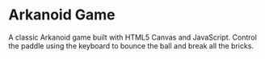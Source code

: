 # Arkanoid Game

A classic Arkanoid game built with HTML5 Canvas and JavaScript.
Control the paddle using the keyboard to bounce the ball and break all the bricks.
